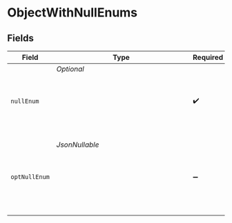 # ObjectWithNullEnums


## Fields

| Field                  | Type                   | Required               | Description            |
| ---------------------- | ---------------------- | ---------------------- | ---------------------- |
| `nullEnum`             | *Optional<Object>*     | :heavy_check_mark:     | N/A                    |
| `optNullEnum`          | *JsonNullable<Object>* | :heavy_minus_sign:     | N/A                    |